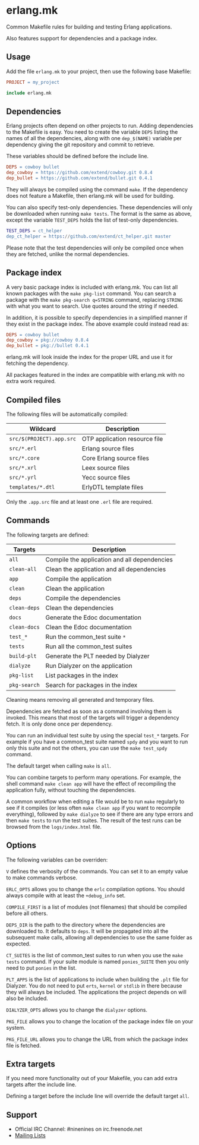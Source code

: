 erlang.mk
=========

Common Makefile rules for building and testing Erlang applications.

Also features support for dependencies and a package index.

Usage
-----

Add the file `erlang.mk` to your project, then use the following base
Makefile:

``` Makefile
PROJECT = my_project

include erlang.mk
```

Dependencies
------------

Erlang projects often depend on other projects to run. Adding dependencies
to the Makefile is easy. You need to create the variable `DEPS` listing
the names of all the dependencies, along with one `dep_$(NAME)` variable
per dependency giving the git repository and commit to retrieve.

These variables should be defined before the include line.

``` Makefile
DEPS = cowboy bullet
dep_cowboy = https://github.com/extend/cowboy.git 0.8.4
dep_bullet = https://github.com/extend/bullet.git 0.4.1
```

They will always be compiled using the command `make`. If the dependency
does not feature a Makefile, then erlang.mk will be used for building.

You can also specify test-only dependencies. These dependencies will only
be downloaded when running `make tests`. The format is the same as above,
except the variable `TEST_DEPS` holds the list of test-only dependencies.

``` erlang
TEST_DEPS = ct_helper
dep_ct_helper = https://github.com/extend/ct_helper.git master
```

Please note that the test dependencies will only be compiled once
when they are fetched, unlike the normal dependencies.

Package index
-------------

A very basic package index is included with erlang.mk. You can list
all known packages with the `make pkg-list` command. You can search
a package with the `make pkg-search q=STRING` command, replacing
`STRING` with what you want to search. Use quotes around the string
if needed.

In addition, it is possible to specify dependencies in a simplified
manner if they exist in the package index. The above example could
instead read as:

``` Makefile
DEPS = cowboy bullet
dep_cowboy = pkg://cowboy 0.8.4
dep_bullet = pkg://bullet 0.4.1
```

erlang.mk will look inside the index for the proper URL and use it
for fetching the dependency.

All packages featured in the index are compatible with erlang.mk
with no extra work required.

Compiled files
--------------

The following files will be automatically compiled:

| Wildcard                 | Description                   |
| ------------------------ | ----------------------------- |
| `src/$(PROJECT).app.src` | OTP application resource file |
| `src/*.erl`              | Erlang source files           |
| `src/*.core`             | Core Erlang source files      |
| `src/*.xrl`              | Leex source files             |
| `src/*.yrl`              | Yecc source files             |
| `templates/*.dtl`        | ErlyDTL template files        |

Only the `.app.src` file and at least one `.erl` file are required.

Commands
--------

The following targets are defined:

| Targets      | Description                                  |
| ------------ | -------------------------------------------- |
| `all`        | Compile the application and all dependencies |
| `clean-all`  | Clean the application and all dependencies   |
| `app`        | Compile the application                      |
| `clean`      | Clean the application                        |
| `deps`       | Compile the dependencies                     |
| `clean-deps` | Clean the dependencies                       |
| `docs`       | Generate the Edoc documentation              |
| `clean-docs` | Clean the Edoc documentation                 |
| `test_*`     | Run the common_test suite `*`                |
| `tests`      | Run all the common_test suites               |
| `build-plt`  | Generate the PLT needed by Dialyzer          |
| `dialyze`    | Run Dialyzer on the application              |
| `pkg-list`   | List packages in the index                   |
| `pkg-search` | Search for packages in the index             |

Cleaning means removing all generated and temporary files.

Dependencies are fetched as soon as a command involving them is
invoked. This means that most of the targets will trigger a
dependency fetch. It is only done once per dependency.

You can run an individual test suite by using the special `test_*`
targets. For example if you have a common_test suite named `spdy`
and you want to run only this suite and not the others, you can
use the `make test_spdy` command.

The default target when calling `make` is `all`.

You can combine targets to perform many operations. For example, the
shell command `make clean app` will have the effect of recompiling
the application fully, without touching the dependencies.

A common workflow when editing a file would be to run `make` regularly
to see if it compiles (or less often `make clean app` if you want to
recompile everything), followed by `make dialyze` to see if there are
any type errors and then `make tests` to run the test suites. The
result of the test runs can be browsed from the `logs/index.html` file.

Options
-------

The following variables can be overriden:

`V` defines the verbosity of the commands. You can set it
to an empty value to make commands verbose.

`ERLC_OPTS` allows you to change the `erlc` compilation
options. You should always compile with at least the `+debug_info` set.

`COMPILE_FIRST` is a list of modules (not filenames) that should be
compiled before all others.

`DEPS_DIR` is the path to the directory where the dependencies are
downloaded to. It defaults to `deps`. It will be propagated into
all the subsequent make calls, allowing all dependencies to use
the same folder as expected.

`CT_SUITES` is the list of common_test suites to run when you use
the `make tests` command. If your suite module is named `ponies_SUITE`
then you only need to put `ponies` in the list.

`PLT_APPS` is the list of applications to include when building the
`.plt` file for Dialyzer. You do not need to put `erts`, `kernel` or
`stdlib` in there because they will always be included. The applications
the project depends on will also be included.

`DIALYZER_OPTS` allows you to change the `dialyzer` options.

`PKG_FILE` allows you to change the location of the package index file
on your system.

`PKG_FILE_URL` allows you to change the URL from which the package index
file is fetched.

Extra targets
-------------

If you need more functionality out of your Makefile, you can add extra
targets after the include line.

Defining a target before the include line will override the default
target `all`.

Support
-------

 *  Official IRC Channel: #ninenines on irc.freenode.net
 *  [Mailing Lists](http://lists.ninenines.eu)
